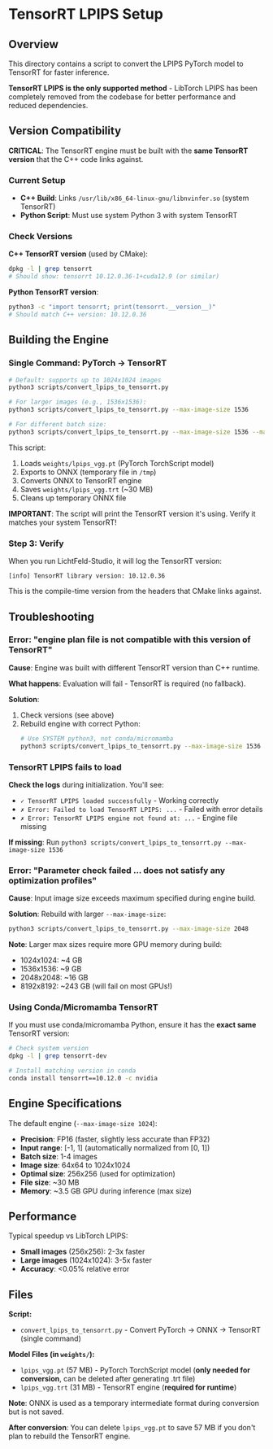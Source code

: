 # TensorRT LPIPS Setup

## Overview

This directory contains a script to convert the LPIPS PyTorch model to TensorRT for faster inference.

**TensorRT LPIPS is the only supported method** - LibTorch LPIPS has been completely removed from the codebase for better performance and reduced dependencies.

## Version Compatibility

**CRITICAL**: The TensorRT engine must be built with the **same TensorRT version** that the C++ code links against.

### Current Setup
- **C++ Build**: Links `/usr/lib/x86_64-linux-gnu/libnvinfer.so` (system TensorRT)
- **Python Script**: Must use system Python 3 with system TensorRT

### Check Versions

**C++ TensorRT version** (used by CMake):
```bash
dpkg -l | grep tensorrt
# Should show: tensorrt 10.12.0.36-1+cuda12.9 (or similar)
```

**Python TensorRT version**:
```bash
python3 -c "import tensorrt; print(tensorrt.__version__)"
# Should match C++ version: 10.12.0.36
```

## Building the Engine

### Single Command: PyTorch → TensorRT
```bash
# Default: supports up to 1024x1024 images
python3 scripts/convert_lpips_to_tensorrt.py

# For larger images (e.g., 1536x1536):
python3 scripts/convert_lpips_to_tensorrt.py --max-image-size 1536

# For different batch size:
python3 scripts/convert_lpips_to_tensorrt.py --max-image-size 1536 --max-batch-size 4
```

This script:
1. Loads `weights/lpips_vgg.pt` (PyTorch TorchScript model)
2. Exports to ONNX (temporary file in `/tmp`)
3. Converts ONNX to TensorRT engine
4. Saves `weights/lpips_vgg.trt` (~30 MB)
5. Cleans up temporary ONNX file

**IMPORTANT**: The script will print the TensorRT version it's using. Verify it matches your system TensorRT!

### Step 3: Verify
When you run LichtFeld-Studio, it will log the TensorRT version:
```
[info] TensorRT library version: 10.12.0.36
```

This is the compile-time version from the headers that CMake links against.

## Troubleshooting

### Error: "engine plan file is not compatible with this version of TensorRT"

**Cause**: Engine was built with different TensorRT version than C++ runtime.

**What happens**: Evaluation will fail - TensorRT is required (no fallback).

**Solution**:
1. Check versions (see above)
2. Rebuild engine with correct Python:
   ```bash
   # Use SYSTEM python3, not conda/micromamba
   python3 scripts/convert_lpips_to_tensorrt.py --max-image-size 1536
   ```

### TensorRT LPIPS fails to load

**Check the logs** during initialization. You'll see:
- `✓ TensorRT LPIPS loaded successfully` - Working correctly
- `✗ Error: Failed to load TensorRT LPIPS: ...` - Failed with error details
- `✗ Error: TensorRT LPIPS engine not found at: ...` - Engine file missing

**If missing**: Run `python3 scripts/convert_lpips_to_tensorrt.py --max-image-size 1536`

### Error: "Parameter check failed ... does not satisfy any optimization profiles"

**Cause**: Input image size exceeds maximum specified during engine build.

**Solution**: Rebuild with larger `--max-image-size`:
```bash
python3 scripts/convert_lpips_to_tensorrt.py --max-image-size 2048
```

**Note**: Larger max sizes require more GPU memory during build:
- 1024x1024: ~4 GB
- 1536x1536: ~9 GB
- 2048x2048: ~16 GB
- 8192x8192: ~243 GB (will fail on most GPUs!)

### Using Conda/Micromamba TensorRT

If you must use conda/micromamba Python, ensure it has the **exact same** TensorRT version:
```bash
# Check system version
dpkg -l | grep tensorrt-dev

# Install matching version in conda
conda install tensorrt==10.12.0 -c nvidia
```

## Engine Specifications

The default engine (`--max-image-size 1024`):
- **Precision**: FP16 (faster, slightly less accurate than FP32)
- **Input range**: [-1, 1] (automatically normalized from [0, 1])
- **Batch size**: 1-4 images
- **Image size**: 64x64 to 1024x1024
- **Optimal size**: 256x256 (used for optimization)
- **File size**: ~30 MB
- **Memory**: ~3.5 GB GPU during inference (max size)

## Performance

Typical speedup vs LibTorch LPIPS:
- **Small images** (256x256): 2-3x faster
- **Large images** (1024x1024): 3-5x faster
- **Accuracy**: <0.05% relative error

## Files

**Script:**
- `convert_lpips_to_tensorrt.py` - Convert PyTorch → ONNX → TensorRT (single command)

**Model Files (in `weights/`):**
- `lpips_vgg.pt` (57 MB) - PyTorch TorchScript model (**only needed for conversion**, can be deleted after generating .trt file)
- `lpips_vgg.trt` (31 MB) - TensorRT engine (**required for runtime**)

**Note**: ONNX is used as a temporary intermediate format during conversion but is not saved.

**After conversion**: You can delete `lpips_vgg.pt` to save 57 MB if you don't plan to rebuild the TensorRT engine.
